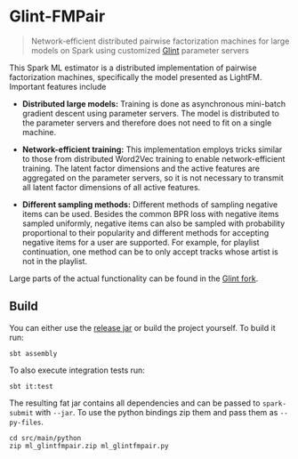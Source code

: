 # Glint-FMPair

> Network-efficient distributed pairwise factorization machines for large models on Spark
using customized [Glint](https://github.com/MGabr/glint) parameter servers

This Spark ML estimator is a distributed implementation of pairwise factorization machines,
specifically the model presented as LightFM. Important features include

* **Distributed large models:**
Training is done as asynchronous mini-batch gradient descent using parameter servers.
The model is distributed to the parameter servers
and therefore does not need to fit on a single machine.

* **Network-efficient training:**
This implementation employs tricks similar to those from distributed Word2Vec training to enable network-efficient training.
The latent factor dimensions and the active features are aggregated on the parameter servers,
so it is not necessary to transmit all latent factor dimensions of all active features.

* **Different sampling methods:**
Different methods of sampling negative items can be used.
Besides the common BPR loss with negative items sampled uniformly,
negative items can also be sampled with probability proportional to their popularity
and different methods for accepting negative items for a user are supported.
For example, for playlist continuation, one method can be to only accept tracks whose artist is not in the playlist.

Large parts of the actual functionality can be found in the [Glint fork](https://github.com/MGabr/glint).

## Build

You can either use the [release jar](https://github.com/MGabr/glint-word2vec/releases) or build the project yourself.
To build it run:

    sbt assembly
 
To also execute integration tests run:

    sbt it:test

The resulting fat jar contains all dependencies and can be passed to `spark-submit` with `--jar`.
To use the python bindings zip them and pass them as `--py-files`.

    cd src/main/python
    zip ml_glintfmpair.zip ml_glintfmpair.py

